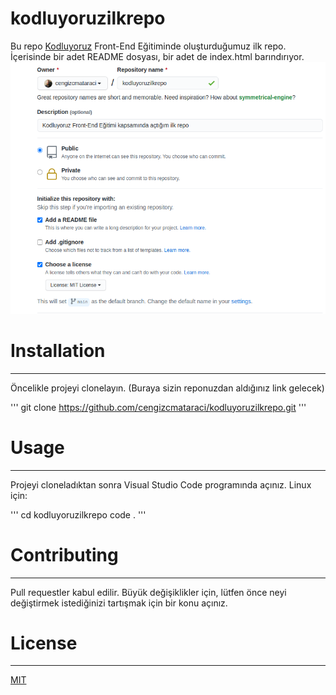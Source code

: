# kodluyoruzilkrepo
Bu repo [Kodluyoruz](https://www.kodluyoruz.org/) Front-End Eğitiminde oluşturduğumuz ilk repo. İçerisinde bir adet README dosyası, bir adet de index.html barındırıyor.
![görsel](https://github.com/Kodluyoruz/taskforce/blob/main/git/odev1/figures/github.png)

# Installation
------------------------------------
Öncelikle projeyi clonelayın. (Buraya sizin reponuzdan aldığınız link gelecek)

'''
git clone https://github.com/cengizcmataraci/kodluyoruzilkrepo.git '''

# Usage
------------------------------------
Projeyi cloneladıktan sonra Visual Studio Code programında açınız.
Linux için:

'''
cd kodluyoruzilkrepo
code .
'''

# Contributing
------------------------------------
Pull requestler kabul edilir. Büyük değişiklikler için, lütfen önce neyi değiştirmek istediğinizi tartışmak için bir konu açınız.

# License
------------------------------------

[MIT](https://choosealicense.com/licenses/mit/)
